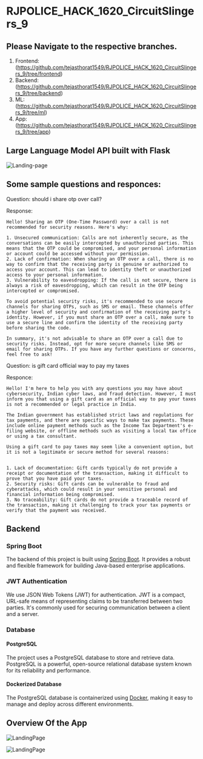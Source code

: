 # RJPOLICE_HACK_1620_CircuitSlingers_9
## Please Navigate to the respective branches.

1) Frontend: (https://github.com/tejasthorat1549/RJPOLICE_HACK_1620_CircuitSlingers_9/tree/frontend)
2) Backend: (https://github.com/tejasthorat1549/RJPOLICE_HACK_1620_CircuitSlingers_9/tree/backend)
3) ML: (https://github.com/tejasthorat1549/RJPOLICE_HACK_1620_CircuitSlingers_9/tree/ml)
4) App: (https://github.com/tejasthorat1549/RJPOLICE_HACK_1620_CircuitSlingers_9/tree/app)

## Large Language Model API built with Flask

![Landing-page](https://github.com/tejasthorat1549/RJPOLICE_HACK_1620_CircuitSlingers_9/assets/97504422/8f2372cb-ff1f-4882-9d28-9027aa4d968b)

## Some sample questions and responces:

Question: should i share otp over call?

Response:
```
Hello! Sharing an OTP (One-Time Password) over a call is not recommended for security reasons. Here's why:

1. Unsecured communication: Calls are not inherently secure, as the conversations can be easily intercepted by unauthorized parties. This means that the OTP could be compromised, and your personal information or account could be accessed without your permission.
2. Lack of confirmation: When sharing an OTP over a call, there is no way to confirm that the receiving party is genuine or authorized to access your account. This can lead to identity theft or unauthorized access to your personal information.
3. Vulnerability to eavesdropping: If the call is not secure, there is always a risk of eavesdropping, which can result in the OTP being intercepted or compromised.

To avoid potential security risks, it's recommended to use secure channels for sharing OTPs, such as SMS or email. These channels offer a higher level of security and confirmation of the receiving party's identity. However, if you must share an OTP over a call, make sure to use a secure line and confirm the identity of the receiving party before sharing the code.

In summary, it's not advisable to share an OTP over a call due to security risks. Instead, opt for more secure channels like SMS or email for sharing OTPs. If you have any further questions or concerns, feel free to ask!
```

Question: is gift card official way to pay my taxes

Responce:
```
Hello! I'm here to help you with any questions you may have about cybersecurity, Indian cyber laws, and fraud detection. However, I must inform you that using a gift card as an official way to pay your taxes is not a recommended or legal practice in India.

The Indian government has established strict laws and regulations for tax payments, and there are specific ways to make tax payments. These include online payment methods such as the Income Tax Department's e-filing website, or offline methods such as visiting a local tax office or using a tax consultant.

Using a gift card to pay taxes may seem like a convenient option, but it is not a legitimate or secure method for several reasons:


1. Lack of documentation: Gift cards typically do not provide a receipt or documentation of the transaction, making it difficult to prove that you have paid your taxes.
2. Security risks: Gift cards can be vulnerable to fraud and cyberattacks, which could result in your sensitive personal and financial information being compromised.
3. No traceability: Gift cards do not provide a traceable record of the transaction, making it challenging to track your tax payments or verify that the payment was received.

```
## Backend

### Spring Boot

The backend of this project is built using [Spring Boot](https://spring.io/projects/spring-boot). It provides a robust and flexible framework for building Java-based enterprise applications.

### JWT Authentication

We use JSON Web Tokens (JWT) for authentication. JWT is a compact, URL-safe means of representing claims to be transferred between two parties. It's commonly used for securing communication between a client and a server.

### Database

#### PostgreSQL

The project uses a PostgreSQL database to store and retrieve data. PostgreSQL is a powerful, open-source relational database system known for its reliability and performance.

#### Dockerized Database

The PostgreSQL database is containerized using [Docker](https://www.docker.com/), making it easy to manage and deploy across different environments.


## Overview Of the App 

![LandingPage](https://github.com/tejasthorat1549/RJPOLICE_HACK_1620_CircuitSlingers_9/blob/main/Image1)

![LandingPage](https://github.com/tejasthorat1549/RJPOLICE_HACK_1620_CircuitSlingers_9/blob/main/Image2)


